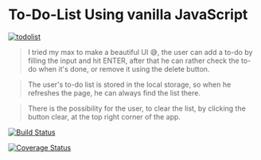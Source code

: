 # To-Do-List Using vanilla JavaScript

[![todolist](https://ajmalbinnizam.github.io/todolist-app/img/todo.gif)](https://ajmalbinnizam.github.io/todolist-app/)

> I tried my max to make a beautiful UI :sweat_smile:, the user can add a to-do by filling the input and hit ENTER, after that he can rather check the to-do when it's done, or remove it using the delete button.

> The user's to-do list is stored in the local storage, so when he refreshes the page, he can always find the list there.

> There is the possibility for the user, to clear the list, by clicking the button clear, at the top right corner of the app.




[![Build Status](http://img.shields.io/travis/badges/badgerbadgerbadger.svg?style=flat-square)](https://travis-ci.org/badges/badgerbadgerbadger) 

[![Coverage Status](http://img.shields.io/coveralls/badges/badgerbadgerbadger.svg?style=flat-square)](https://coveralls.io/r/badges/badgerbadgerbadger) 
